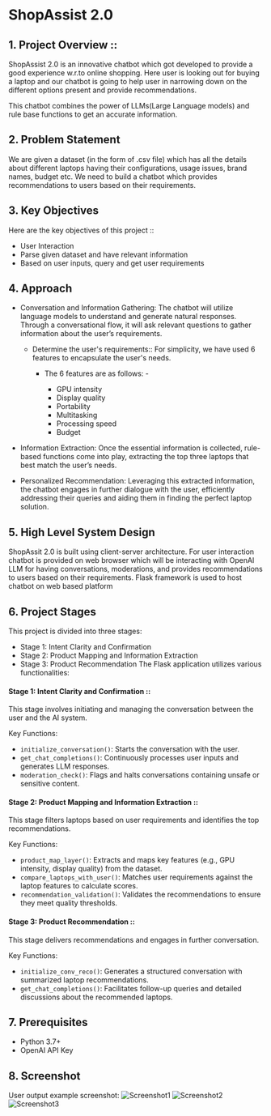 # ShopAssist 2.0 

## 1. Project Overview :: 
ShopAssist 2.0 is an innovative chatbot which got developed to provide a good experience w.r.to online shopping. Here user is looking out for buying a laptop and our chatbot is going to help user in narrowing down on the different options present and provide recommendations. 

This chatbot combines the power of LLMs(Large Language models) and rule base functions to get an accurate information. 

## 2. Problem Statement
We are given a dataset (in the form of .csv file) which has all the details about different laptops having their configurations, usage issues, brand names, budget etc. We need to build a chatbot which provides recommendations to users based on their requirements. 

## 3. Key Objectives 
Here are the key objectives of this project :: 
* User Interaction 
* Parse given dataset and have relevant information 
* Based on user inputs, query and get user requirements  

## 4. Approach 

* Conversation and Information Gathering: The chatbot will utilize language models to understand and generate natural responses. Through a conversational flow, it will ask relevant questions to gather information about the user’s requirements. 

    * Determine the user's requirements::  For simplicity, we have used 6 features to encapsulate the user's needs.  

        * The 6 features are as follows: -  

            * GPU intensity 
            * Display quality  
            * Portability  
            * Multitasking  
            * Processing speed  
            * Budget 
* Information Extraction: Once the essential information is collected, rule-based functions come into play, extracting the top three laptops that best match the user’s needs. 

* Personalized Recommendation: Leveraging this extracted information, the chatbot engages in further dialogue with the user, efficiently addressing their queries and aiding them in finding the perfect laptop solution. 

## 5. High Level System Design 

ShopAssit 2.0 is built using client-server architecture. For user interaction chatbot is provided on web browser which will be interacting with OpenAI LLM for having conversations, moderations, and provides recommendations to users based on their requirements. Flask framework is used to host chatbot on web based platform 


## 6. Project Stages  
This project is divided into three stages: 

* Stage 1: Intent Clarity and Confirmation 
* Stage 2: Product Mapping and Information Extraction 
* Stage 3: Product Recommendation 
The Flask application utilizes various functionalities:

#### Stage 1: Intent Clarity and Confirmation :: 

This stage involves initiating and managing the conversation between the user and the AI system. 

Key Functions: 

- `initialize_conversation()`: Starts the conversation with the user. 
- `get_chat_completions()`: Continuously processes user inputs and generates LLM responses. 
- `moderation_check()`: Flags and halts conversations containing unsafe or sensitive content. 
#### Stage 2: Product Mapping and Information Extraction :: 

This stage filters laptops based on user requirements and identifies the top recommendations. 

Key Functions: 

- `product_map_layer()`: Extracts and maps key features (e.g., GPU intensity, display quality) from the dataset. 
- `compare_laptops_with_user()`: Matches user requirements against the laptop features to calculate scores. 
- `recommendation_validation()`: Validates the recommendations to ensure they meet quality thresholds. 


#### Stage 3: Product Recommendation ::  

This stage delivers recommendations and engages in further conversation. 

Key Functions: 

- `initialize_conv_reco()`: Generates a structured conversation with summarized laptop recommendations. 
- `get_chat_completions()`: Facilitates follow-up queries and detailed discussions about the recommended laptops. 


## 7. Prerequisites
- Python 3.7+
- OpenAI API Key

## 8. Screenshot

User output example screenshot:
![Screenshot1](images/Screenshot#1.png)
![Screenshot2](images/Screenshot#2.png)
![Screenshot3](images/Screenshot#3.png)


